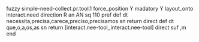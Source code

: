 fuzzy simple-need-collect.pr.tool.1
   force_position Y
   madatory Y
   layout_onto interact.need
   direction R
   an AN
   sq 110
   pref 
   def 
    dt necessita,precisa,carece,preciso,precisamos
    sn 
    return 
    direct 
   def 
    dt que,o,a,os,as
    sn 
    return [interact.nee-tool,,interact.nee-tool]
    direct 
   suf ,m
end
